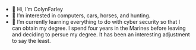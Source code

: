 - 👋 Hi, I’m ColynFarley
- 👀 I’m interested in computers, cars, horses, and hunting.
- 🌱 I’m currently learning everything to do with cyber security so that I can obtain my degree.
I spend four years in the Marines before leaving and deciding to persue my degree. It has been an interesting adjustment to say the least. 
